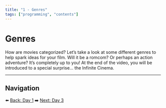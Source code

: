```yaml
---
title: "1 - Genres"
tags: ["programming", "contents"]
---
```

# Genres

How are movies categorized? Let’s take a look at some different genres to help spark ideas for your film. Will it be a romcom? Or perhaps an action adventure? It’s completely up to you! At the end of the video, you will be introduced to a special surprise… the Infinite Cinema.

---

## Navigation

⬅️ [Back: Day 1](/minecraft_movie_course/Day-1/00_introduction)
➡️ [Next: Day 3](/minecraft_movie_course/Day-3/00_story_writing)
